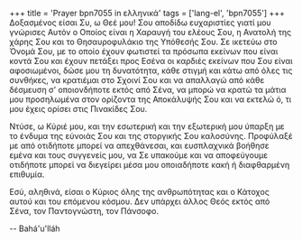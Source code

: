 +++
title = 'Prayer bpn7055 in ελληνικά'
tags = ['lang-el', 'bpn7055']
+++
∆οξασµένος είσαι Συ, ω Θεέ µου! Σου αποδίδω ευχαριστίες γιατί µου γνώρισες Αυτόν ο Οποίος είναι η Χαραυγή του ελέους Σου, η Ανατολή της χάρης Σου και το Θησαυροφυλάκιο της Υπόθεσής Σου. Σε ικετεύω στο Όνοµά Σου, µε το οποίο έχουν φωτιστεί τα πρόσωπα εκείνων που είναι κοντά Σου και έχουν πετάξει προς Εσένα οι καρδιές εκείνων που Σου είναι αφοσιωµένοι, δώσε µου τη δυνατότητα, κάθε στιγµή και κάτω από όλες τις συνθήκες, να κρατιέµαι στο Σχοινί Σου και να απαλλαγώ από κάθε δέσµευση σ’ οποιονδήποτε εκτός από Σένα, να µπορώ να κρατώ τα µάτια µου προσηλωµένα στον ορίζοντα της Αποκάλυψής Σου και να εκτελώ ό, τι µου έχεις ορίσει στις Πινακίδες Σου.

Ντύσε, ω Κύριέ µου, και την εσωτερική και την εξωτερική µου ύπαρξη µε το ένδυµα της εύνοιάς Σου και της στοργικής Σου καλοσύνης. Προφύλαξέ µε από οτιδήποτε µπορεί να απεχθάνεσαι, και ευσπλαχνικά βοήθησε εµένα και τους συγγενείς µου, να Σε υπακούµε και να αποφεύγουµε οτιδήποτε µπορεί να διεγείρει µέσα µου οποιαδήποτε κακή ή διαφθαρµένη επιθυµία.

Εσύ, αληθινά, είσαι ο Κύριος όλης της ανθρωπότητας και ο Κάτοχος αυτού και του επόµενου κόσµου. ∆εν υπάρχει άλλος Θεός εκτός από Σένα, τον Παντογνώστη, τον Πάνσοφο.

-- Bahá'u'lláh
